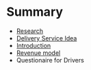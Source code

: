 # Summary

* [Research](research.md)
* [Delivery Service Idea](delivery_service_idea.md)
* [Introduction](README.md)
* [Revenue model](revenue_model.md)
* Questionaire for Drivers

